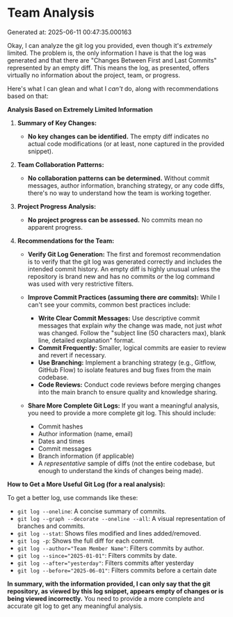 # Team Analysis
Generated at: 2025-06-11 00:47:35.000163

Okay, I can analyze the git log you provided, even though it's *extremely* limited. The problem is, the only information I have is that the log was generated and that there are "Changes Between First and Last Commits" represented by an empty diff. This means the log, as presented, offers virtually no information about the project, team, or progress.

Here's what I can glean and what I *can't* do, along with recommendations based on that:

**Analysis Based on Extremely Limited Information**

1.  **Summary of Key Changes:**

    *   **No key changes can be identified.**  The empty diff indicates no actual code modifications (or at least, none captured in the provided snippet).

2.  **Team Collaboration Patterns:**

    *   **No collaboration patterns can be determined.** Without commit messages, author information, branching strategy, or any code diffs, there's no way to understand how the team is working together.

3.  **Project Progress Analysis:**

    *   **No project progress can be assessed.** No commits mean no apparent progress.

4.  **Recommendations for the Team:**

    *   **Verify Git Log Generation:** The first and foremost recommendation is to verify that the git log was generated correctly and includes the intended commit history. An empty diff is highly unusual unless the repository is brand new and has no commits *or* the log command was used with very restrictive filters.

    *   **Improve Commit Practices (assuming there *are* commits):**  While I can't see your commits, common best practices include:
        *   **Write Clear Commit Messages:**  Use descriptive commit messages that explain *why* the change was made, not just *what* was changed.  Follow the "subject line (50 characters max), blank line, detailed explanation" format.
        *   **Commit Frequently:** Smaller, logical commits are easier to review and revert if necessary.
        *   **Use Branching:** Implement a branching strategy (e.g., Gitflow, GitHub Flow) to isolate features and bug fixes from the main codebase.
        *   **Code Reviews:** Conduct code reviews before merging changes into the main branch to ensure quality and knowledge sharing.

    *   **Share More Complete Git Logs:** If you want a meaningful analysis, you need to provide a more complete git log. This should include:
        *   Commit hashes
        *   Author information (name, email)
        *   Dates and times
        *   Commit messages
        *   Branch information (if applicable)
        *   A *representative* sample of diffs (not the entire codebase, but enough to understand the kinds of changes being made).

**How to Get a More Useful Git Log (for a real analysis):**

To get a better log, use commands like these:

*   `git log --oneline`:  A concise summary of commits.
*   `git log --graph --decorate --oneline --all`:  A visual representation of branches and commits.
*   `git log --stat`:  Shows files modified and lines added/removed.
*   `git log -p`:  Shows the full diff for each commit.
*   `git log --author="Team Member Name"`: Filters commits by author.
*   `git log --since="2025-01-01"`:  Filters commits by date.
*   `git log --after="yesterday"`: Filters commits after yesterday
*   `git log --before="2025-06-01"`: Filters commits before a certain date

**In summary, with the information provided, I can only say that the git repository, as viewed by this log snippet, appears empty of changes or is being viewed incorrectly.** You need to provide a more complete and accurate git log to get any meaningful analysis.
